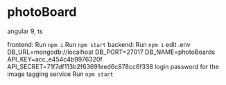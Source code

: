 # photoBoard

angular 9, ts

frontend:
Run `npm i`
Run `npm start`
backend:
Run `npm i`
 edit .env
	DB_URL=mongodb://localhost
	DB_PORT=27017
	DB_NAME=photoBoards
	API_KEY=acc_e454c4b9976320f
	API_SECRET=71f7df113b2f63691eed6c878cc6f338
login password for the image tagging service
Run `npm start`
